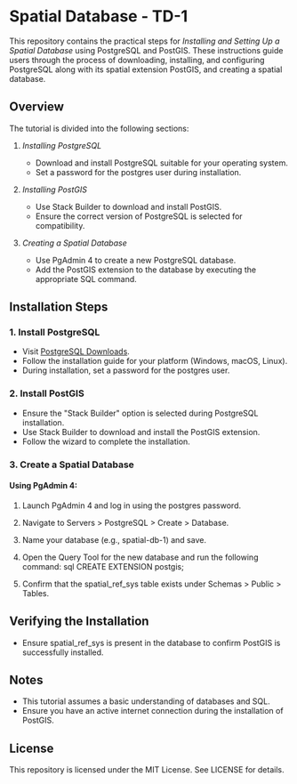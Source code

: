 # Spatial Database - TD-1

This repository contains the practical steps for *Installing and Setting Up a Spatial Database* using PostgreSQL and PostGIS. These instructions guide users through the process of downloading, installing, and configuring PostgreSQL along with its spatial extension PostGIS, and creating a spatial database.

## Overview

The tutorial is divided into the following sections:

1. *Installing PostgreSQL*  
   - Download and install PostgreSQL suitable for your operating system.
   - Set a password for the postgres user during installation.

2. *Installing PostGIS*  
   - Use Stack Builder to download and install PostGIS.
   - Ensure the correct version of PostgreSQL is selected for compatibility.

3. *Creating a Spatial Database*  
   - Use PgAdmin 4 to create a new PostgreSQL database.
   - Add the PostGIS extension to the database by executing the appropriate SQL command.

## Installation Steps

### 1. Install PostgreSQL
- Visit [PostgreSQL Downloads](https://www.postgresql.org/download/).
- Follow the installation guide for your platform (Windows, macOS, Linux).
- During installation, set a password for the postgres user.

### 2. Install PostGIS
- Ensure the "Stack Builder" option is selected during PostgreSQL installation.
- Use Stack Builder to download and install the PostGIS extension.
- Follow the wizard to complete the installation.

### 3. Create a Spatial Database
#### Using PgAdmin 4:
1. Launch PgAdmin 4 and log in using the postgres password.
2. Navigate to Servers > PostgreSQL > Create > Database.
3. Name your database (e.g., spatial-db-1) and save.
4. Open the Query Tool for the new database and run the following command:
   sql
   CREATE EXTENSION postgis;
   
5. Confirm that the spatial_ref_sys table exists under Schemas > Public > Tables.

## Verifying the Installation
- Ensure spatial_ref_sys is present in the database to confirm PostGIS is successfully installed.

## Notes
- This tutorial assumes a basic understanding of databases and SQL.
- Ensure you have an active internet connection during the installation of PostGIS.

## License
This repository is licensed under the MIT License. See LICENSE for details.
